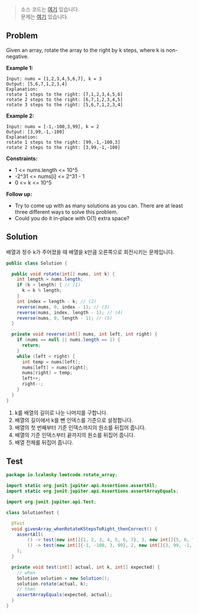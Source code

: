 > 소스 코드는 [여기](https://github.com/lcalmsky/leetcode/blob/master/src/main/java/io/lcalmsky/leetcode/rotate_array/Solution.java) 있습니다.  
> 문제는 [여기](https://leetcode.com/problems/rotate-array/) 있습니다.

## Problem

Given an array, rotate the array to the right by k steps, where k is non-negative.

**Example 1:**
```text
Input: nums = [1,2,3,4,5,6,7], k = 3
Output: [5,6,7,1,2,3,4]
Explanation:
rotate 1 steps to the right: [7,1,2,3,4,5,6]
rotate 2 steps to the right: [6,7,1,2,3,4,5]
rotate 3 steps to the right: [5,6,7,1,2,3,4]
```
**Example 2:**
```text
Input: nums = [-1,-100,3,99], k = 2
Output: [3,99,-1,-100]
Explanation:
rotate 1 steps to the right: [99,-1,-100,3]
rotate 2 steps to the right: [3,99,-1,-100]
```

**Constraints:**

* 1 <= nums.length <= 10^5
* -2^31 <= nums[i] <= 2^31 - 1
* 0 <= k <= 10^5

**Follow up:**

* Try to come up with as many solutions as you can. There are at least three different ways to solve this problem.
* Could you do it in-place with O(1) extra space?

## Solution

배열과 정수 k가 주어졌을 때 배열을 k만큼 오른쪽으로 회전시키는 문제입니다.

```java
public class Solution {

  public void rotate(int[] nums, int k) {
    int length = nums.length;
    if (k > length) { // (1)
      k = k % length;
    }
    int index = length - k; // (2)
    reverse(nums, 0, index - 1); // (3)
    reverse(nums, index, length - 1); // (4)
    reverse(nums, 0, length - 1); // (5)
  }

  private void reverse(int[] nums, int left, int right) {
    if (nums == null || nums.length == 1) {
      return;
    }
    while (left < right) {
      int temp = nums[left];
      nums[left] = nums[right];
      nums[right] = temp;
      left++;
      right--;
    }
  }
}
```

1. k를 배열의 길이로 나눈 나머지를 구합니다.
2. 배열의 길이에서 k를 뺀 인덱스를 기준으로 설정합니다.
3. 배열의 첫 번째부터 기준 인덱스까지의 원소를 뒤집어 줍니다.
4. 배열의 기준 인덱스부터 끝까지의 원소를 뒤집어 줍니다.
5. 배열 전체를 뒤집어 줍니다.

## Test

```java
package io.lcalmsky.leetcode.rotate_array;

import static org.junit.jupiter.api.Assertions.assertAll;
import static org.junit.jupiter.api.Assertions.assertArrayEquals;

import org.junit.jupiter.api.Test;

class SolutionTest {

  @Test
  void givenArray_whenRotateKStepsToRight_thenCorrect() {
    assertAll(
        () -> test(new int[]{1, 2, 3, 4, 5, 6, 7}, 3, new int[]{5, 6, 7, 1, 2, 3, 4}),
        () -> test(new int[]{-1, -100, 3, 99}, 2, new int[]{3, 99, -1, -100})
    );
  }

  private void test(int[] actual, int k, int[] expected) {
    // when
    Solution solution = new Solution();
    solution.rotate(actual, k);
    // then
    assertArrayEquals(expected, actual);
  }
}
```
